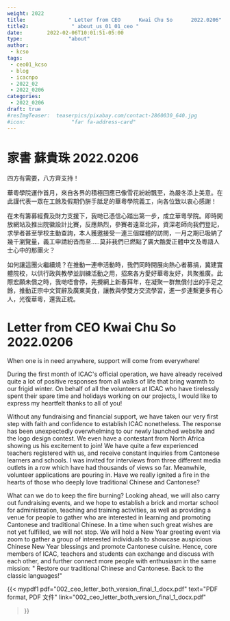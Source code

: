 ```yaml
---
weight: 2022
title:              " Letter from CEO      Kwai Chu So      2022.0206"
title2:              " about_us_01_01_ceo "
date:        2022-02-06T10:01:51-05:00
type:               "about"
author:
 - kcso
tags:
 - ceo01_kcso
 - blog
 - icacnpo
 - 2022_02
 - 2022_0206
categories:
 - 2022_0206
draft: true
#resImgTeaser:  teaserpics/pixabay.com/contact-2860030_640.jpg
#icon:               "far fa-address-card"
---
```




# 家書          蘇貴珠         2022.0206

四方有需要，八方齊支持！

華粵學院運作首月，來自各界的積極回應已像雪花紛紛飄至，為嚴冬添上美意。在此謹代表一眾在工餘及假期仍胼手胝足的華粵學院義工，向各位致以衷心感謝！

在未有籌募經費及財力支援下，我哋已憑信心踏出第一步，成立華粵學院。即時開放網站及推出院徽設計比賽，反應熱烈，參賽者遠至北非，資深老師向我們登記，求學者甚至學校主動查詢，本人獲邀接受一連三個媒體的訪問，一月之期已吸納了幾千瀏覽量，義工申請紛沓而至.....莫非我們已燃點了廣大酷愛正體中文及粵語人士心中的那團火？

如何讓這團火繼續燒？在推動一連申活動時，我們同時開展向熱心者募捐，冀建實體院校，以供行政與教學並訓練活動之用，招來各方愛好華粵友好，共聚推廣。此際宏願未償之時，我哋唔會停，先攪網上新春拜年，在凝聚一群無償付出的手足之餘，推動正宗中文賀辭及廣東美食，讓教與學雙方交流學習，進一步連繫更多有心人，光復華粵，還我正統。

# Letter from CEO      Kwai Chu So      2022.0206

When one is in need anywhere, support will come from everywhere!

During the first month of ICAC's official operation, we have already received quite a lot of positive responses from all walks of life that bring warmth to our frigid winter. On behalf of all the volunteers at ICAC who have tirelessly spent their spare time and holidays working on our projects, I would like to express my heartfelt thanks to all of you!

Without any fundraising and financial support, we have taken our very first step with faith and confidence to establish ICAC nonetheless. The response has been unexpectedly overwhelming to our newly launched website and the logo design contest. We even have a contestant from North Africa showing us his excitement to join! We have quite a few experienced teachers registered with us, and receive constant inquiries from Cantonese learners and schools. I was invited for interviews from three different media outlets in a row which have had thousands of views so far. Meanwhile, volunteer applications are pouring in. Have we really ignited a fire in the hearts of those who deeply love traditional Chinese and Cantonese?

What can we do to keep the fire burning? Looking ahead, we will also carry out fundraising events, and we hope to establish a brick and mortar school for administration, teaching and training activities, as well as providing a venue for people to gather who are interested in learning and promoting Cantonese and traditional Chinese. In a time when such great wishes are not yet fulfilled, we will not stop. We will hold a  New Year greeting event via zoom to gather a group of interested individuals to showcase auspicious Chinese New Year blessings and promote Cantonese cuisine. Hence, core members of ICAC, teachers and students can exchange and discuss with each other, and further connect more people with enthusiasm in the  same mission: " Restore our traditional Chinese and Cantonese. Back to the classic languages!"


{{< mypdf1 pdf="002_ceo_letter_both_version_final_1_docx.pdf"
text="PDF format, PDF 文件"
link="002_ceo_letter_both_version_final_1_docx.pdf"
>}}


